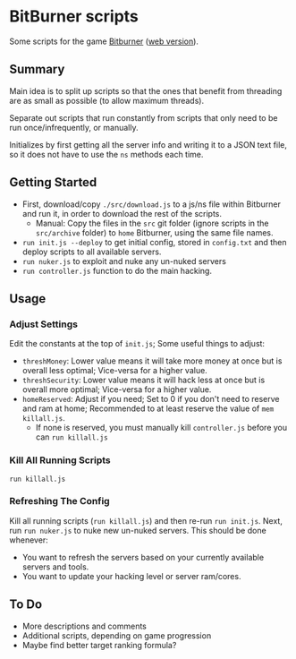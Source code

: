 # BitBurner scripts

Some scripts for the game [Bitburner](https://store.steampowered.com/app/1812820/Bitburner/) ([web version](https://danielyxie.github.io/bitburner/)).

## Summary

Main idea is to split up scripts so that the ones that benefit from threading are as small as possible (to allow maximum threads).

Separate out scripts that run constantly from scripts that only need to be run once/infrequently, or manually.

Initializes by first getting all the server info and writing it to a JSON text file, so it does not have to use the `ns` methods each time.

## Getting Started

* First, download/copy `./src/download.js` to a js/ns file within Bitburner and run it, in order to download the rest of the scripts.
  * Manual: Copy the files in the `src` git folder (ignore scripts in the `src/archive` folder) to `home` Bitburner, using the same file names.
* `run init.js --deploy` to get initial config, stored in `config.txt` and then deploy scripts to all available servers.
* `run nuker.js` to exploit and nuke any un-nuked servers
* `run controller.js` function to do the main hacking.

## Usage

### Adjust Settings

Edit the constants at the top of `init.js`; Some useful things to adjust:
  * `threshMoney`: Lower value means it will take more money at once but is overall less optimal; Vice-versa for a higher value.
  * `threshSecurity`: Lower value means it will hack less at once but is overall more optimal; Vice-versa for a higher value.
  * `homeReserved`: Adjust if you need; Set to 0 if you don't need to reserve and ram at home; Recommended to at least reserve the value of `mem killall.js`.
    * If none is reserved, you must manually kill `controller.js` before you can `run killall.js`

### Kill All Running Scripts

`run killall.js`

### Refreshing The Config

Kill all running scripts (`run killall.js`) and then re-run `run init.js`. Next, run `run nuker.js` to nuke new un-nuked servers.
This should be done whenever:
* You want to refresh the servers based on your currently available servers and tools.
* You want to update your hacking level or server ram/cores.

## To Do

* More descriptions and comments
* Additional scripts, depending on game progression
* Maybe find better target ranking formula?
